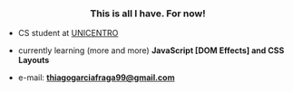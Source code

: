 <h3 align="center">This is all I have. For now!</h3>

- CS student at [UNICENTRO](www3.unicentro.br)

- currently learning (more and more) **JavaScript [DOM Effects] and CSS Layouts**


- e-mail: **thiagogarciafraga99@gmail.com**


